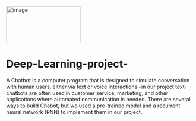 
<img src="[image.jpg](https://encrypted-tbn0.gstatic.com/images?q=tbn:ANd9GcRg-mh_ANCO0agaI0aDROXaNrLG-5x4pf1A7A&usqp=CAU)" alt="image" style="width:200px;height:100px;">

# Deep-Learning-project-
A Chatbot is a computer program that is designed to simulate conversation with human users, either via text or voice interactions –in our project text- chatbots are often used in customer service, marketing, and other applications where automated communication is needed.
There are several ways to build Chabot, but we used a pre-trained model and a recurrent neural network (RNN) to implement them in our project.

